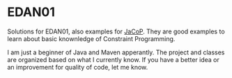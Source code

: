 # EDAN01

Solutions for EDAN01, also examples for [JaCoP](https://github.com/radsz/jacop).
They are good examples to learn about basic knownledge of Constraint Programming.

I am just a beginner of Java and Maven apperantly.
The project and classes are organized based on what I currently know.
If you have a better idea or an improvement for quality of code, let me know.
